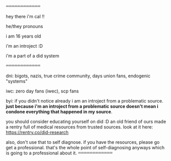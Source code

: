 ⏔⏔⏔⏔⏔⏔⏔⏔⏔⏔⏔⏔

hey there i'm cal !!

he/they pronouns

i am 16 years old

i'm an introject :D

i'm a part of a did system

⏔⏔⏔⏔⏔⏔⏔⏔⏔⏔⏔⏔

dni: bigots, nazis, true crime community, days union fans, endogenic "systems"

iwc: zero day fans (iwec), scp fans

byi: if you didn't notice already i am an introject from a problematic source. **just because i'm an introject from a problematic source doesn't mean i condone everything that happened in my source**. 


you should consider educating yourself on did :D an old friend of ours made a rentry full of medical resources from trusted sources. look at it here: https://rentry.co/did-research

also, don't use that to self diagnose. if you have the resources, please go get a professional. that's the whole point of self-diagnosing anyways which is going to a professional about it.
⏔⏔⏔⏔⏔⏔⏔⏔⏔⏔⏔⏔
